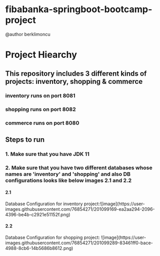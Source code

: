 # fibabanka-springboot-bootcamp-project
@author berklimoncu

<h1>Project Hiearchy</h1>
<h2>This repository includes 3 different kinds of projects: inventory, shopping & commerce </h2>
<h3>inventory runs on port 8081</h3>
<h3>shopping runs on port 8082</h3>
<h3>commerce runs on port 8080</h3>

<h2> Steps to run </h2>

<h3> 1. Make sure that you have JDK 11 </h3>
<h3> 2. Make sure that you have two different databases whose names are 'inventory' and 'shopping' and also DB configurations looks like below images 2.1 and 2.2</h3>

<h4>2.1
</h4>
 Database Configuration for inventory project:![image](https://user-images.githubusercontent.com/76854271/201099169-ea2aa294-2096-4396-be4b-c2921e51152f.png)

<h4>2.2
</h4>
Database Configuration for shopping project: ![image](https://user-images.githubusercontent.com/76854271/201099289-83461ff0-bace-4988-8cb6-14b5686b8612.png) 



